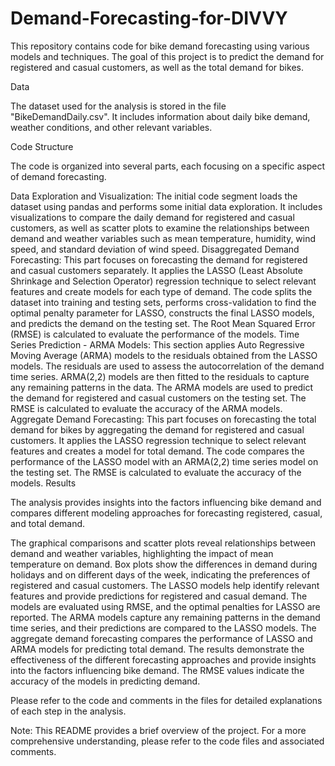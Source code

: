 # Demand-Forecasting-for-DIVVY


This repository contains code for bike demand forecasting using various models and techniques. The goal of this project is to predict the demand for registered and casual customers, as well as the total demand for bikes.

Data

The dataset used for the analysis is stored in the file "BikeDemandDaily.csv". It includes information about daily bike demand, weather conditions, and other relevant variables.

Code Structure

The code is organized into several parts, each focusing on a specific aspect of demand forecasting.

Data Exploration and Visualization:
The initial code segment loads the dataset using pandas and performs some initial data exploration.
It includes visualizations to compare the daily demand for registered and casual customers, as well as scatter plots to examine the relationships between demand and weather variables such as mean temperature, humidity, wind speed, and standard deviation of wind speed.
Disaggregated Demand Forecasting:
This part focuses on forecasting the demand for registered and casual customers separately.
It applies the LASSO (Least Absolute Shrinkage and Selection Operator) regression technique to select relevant features and create models for each type of demand.
The code splits the dataset into training and testing sets, performs cross-validation to find the optimal penalty parameter for LASSO, constructs the final LASSO models, and predicts the demand on the testing set.
The Root Mean Squared Error (RMSE) is calculated to evaluate the performance of the models.
Time Series Prediction - ARMA Models:
This section applies Auto Regressive Moving Average (ARMA) models to the residuals obtained from the LASSO models.
The residuals are used to assess the autocorrelation of the demand time series.
ARMA(2,2) models are then fitted to the residuals to capture any remaining patterns in the data.
The ARMA models are used to predict the demand for registered and casual customers on the testing set.
The RMSE is calculated to evaluate the accuracy of the ARMA models.
Aggregate Demand Forecasting:
This part focuses on forecasting the total demand for bikes by aggregating the demand for registered and casual customers.
It applies the LASSO regression technique to select relevant features and creates a model for total demand.
The code compares the performance of the LASSO model with an ARMA(2,2) time series model on the testing set.
The RMSE is calculated to evaluate the accuracy of the models.
Results

The analysis provides insights into the factors influencing bike demand and compares different modeling approaches for forecasting registered, casual, and total demand.

The graphical comparisons and scatter plots reveal relationships between demand and weather variables, highlighting the impact of mean temperature on demand.
Box plots show the differences in demand during holidays and on different days of the week, indicating the preferences of registered and casual customers.
The LASSO models help identify relevant features and provide predictions for registered and casual demand. The models are evaluated using RMSE, and the optimal penalties for LASSO are reported.
The ARMA models capture any remaining patterns in the demand time series, and their predictions are compared to the LASSO models.
The aggregate demand forecasting compares the performance of LASSO and ARMA models for predicting total demand.
The results demonstrate the effectiveness of the different forecasting approaches and provide insights into the factors influencing bike demand. The RMSE values indicate the accuracy of the models in predicting demand.

Please refer to the code and comments in the files for detailed explanations of each step in the analysis.

Note: This README provides a brief overview of the project. For a more comprehensive understanding, please refer to the code files and associated comments.
